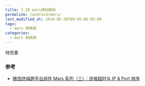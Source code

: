 ```yaml
---
title: 2.28 mars源码解析
permalink: /android/mars/
last_modified_at: 2019-05-26T09:45:06-05:00
tags:
  - mars 网络库
categories:
  - mars 网络库
---
```


待完善

### 参考
- [微信终端跨平台组件 Mars 系列（三）：连接超时与 IP & Port 排序](https://cloud.tencent.com/developer/article/1005615)
